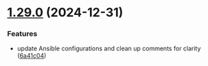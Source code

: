 # [1.29.0](https://github.com/arpanrec/home-lab/compare/1.28.0...1.29.0) (2024-12-31)


### Features

* update Ansible configurations and clean up comments for clarity ([6a41c04](https://github.com/arpanrec/home-lab/commit/6a41c04f619c95e3cc6a28cb2658ed39abd96ce5))
